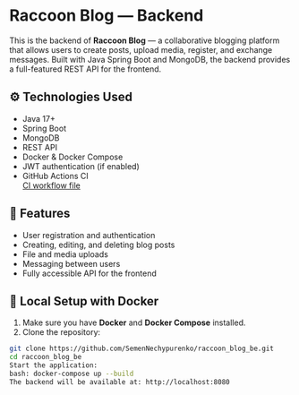 # Raccoon Blog — Backend

This is the backend of **Raccoon Blog** — a collaborative blogging platform that allows users to create posts, upload media, register, and exchange messages. Built with Java Spring Boot and MongoDB, the backend provides a full-featured REST API for the frontend.

## ⚙️ Technologies Used

- Java 17+
- Spring Boot
- MongoDB
- REST API
- Docker & Docker Compose
- JWT authentication (if enabled)
- GitHub Actions CI  
  [CI workflow file](https://github.com/SemenNechypurenko/raccoon_blog_be/blob/master/.github/workflows/ci.yml)

## 🚀 Features

- User registration and authentication
- Creating, editing, and deleting blog posts
- File and media uploads
- Messaging between users
- Fully accessible API for the frontend

## 🐳 Local Setup with Docker

1. Make sure you have **Docker** and **Docker Compose** installed.
2. Clone the repository:

```bash
git clone https://github.com/SemenNechypurenko/raccoon_blog_be.git
cd raccoon_blog_be
Start the application:
bash: docker-compose up --build
The backend will be available at: http://localhost:8080
